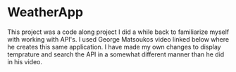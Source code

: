 # WeatherApp

This project was a code along project I did a while back to familiarize myself with working with API's. I used George Matsoukos video linked below where he creates this same application. I have made my own changes to display temprature and search the API in a somewhat different manner than he did in his video.

